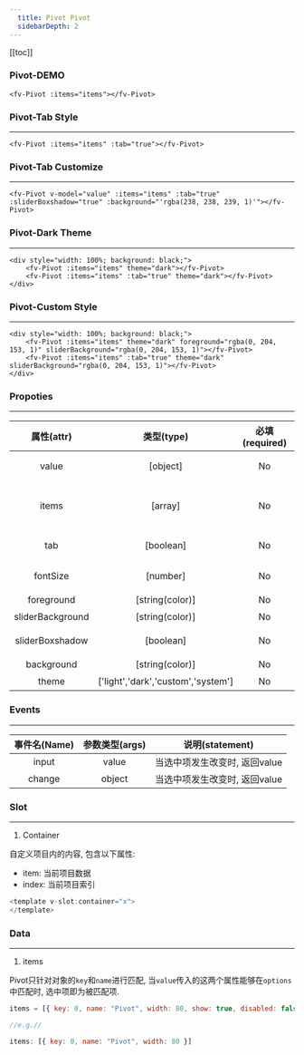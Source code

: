 ```yaml
---
  title: Pivot Pivot
  sidebarDepth: 2
---
```

  
[[toc]]

### Pivot-DEMO

<script>
export default {
    data () {
        return {
            value: null,
            items: [
                { name: "All"},
                { name: "Unread", width: 80},
                { name: "Flagged", width: 80, disabled: true },
                { name: "Urgent", width: 80}
            ]
        }
    },
}
</script>


<ClientOnly>
<fv-Pivot v-model="value" :items="items"></fv-Pivot>
</ClientOnly>

```vue
<fv-Pivot :items="items"></fv-Pivot>
```

### Pivot-Tab Style
---

<ClientOnly>
<fv-Pivot v-model="value" :items="items" :tab="true"></fv-Pivot>
</ClientOnly>

```vue
<fv-Pivot :items="items" :tab="true"></fv-Pivot>
```

### Pivot-Tab Customize
---

<ClientOnly>
<fv-Pivot v-model="value" :items="items" :tab="true" :sliderBoxshadow="true" :background="'rgba(238, 238, 239, 1)'"></fv-Pivot>
</ClientOnly>

```vue
<fv-Pivot v-model="value" :items="items" :tab="true" :sliderBoxshadow="true" :background="'rgba(238, 238, 239, 1)'"></fv-Pivot>
```

### Pivot-Dark Theme
---
<div style="width: 100%; background: black;">
    
<ClientOnly>
<fv-Pivot v-model="value" :items="items" theme="dark"></fv-Pivot>
<fv-Pivot v-model="value" :items="items" :tab="true" theme="dark"></fv-Pivot>
</ClientOnly>
</div>

```vue
<div style="width: 100%; background: black;">
    <fv-Pivot :items="items" theme="dark"></fv-Pivot>
    <fv-Pivot :items="items" :tab="true" theme="dark"></fv-Pivot>
</div>
```

### Pivot-Custom Style
---
<div style="width: 100%; background: black;">
</ClientOnly>
    <fv-Pivot v-model="value" :items="items" theme="dark" foreground="rgba(0, 204, 153, 1)" sliderBackground="rgba(0, 204, 153, 1)"></fv-Pivot>
    <fv-Pivot v-model="value" :items="items" :tab="true" theme="dark" sliderBackground="rgba(0, 204, 153, 1)"></fv-Pivot>
</ClientOnly>
</div>

```vue
<div style="width: 100%; background: black;">
    <fv-Pivot :items="items" theme="dark" foreground="rgba(0, 204, 153, 1)" sliderBackground="rgba(0, 204, 153, 1)"></fv-Pivot>
    <fv-Pivot :items="items" :tab="true" theme="dark" sliderBackground="rgba(0, 204, 153, 1)"></fv-Pivot>
</div>
```



### Propoties
---
|    属性(attr)    |             类型(type)             | 必填(required) |        默认值(default)         | 说明(statement)  |
|:----------------:|:----------------------------------:|:--------------:|:------------------------------:|:----------------:|
|      value       |              [object]              |       No       |              N/A               |   当前选中项值   |
|      items       |              [array]               |       No       | [{ name: "Pivot", width: 80 }] |    选项卡数据    |
|       tab        |             [boolean]              |       No       |             false              | 是否开启tab样式  |
|     fontSize     |              [number]              |       No       |              N/A               |   默认字体大小   |
|    foreground    |          [string(color)]           |       No       |              N/A               |      前景色      |
| sliderBackground |          [string(color)]           |       No       |              N/A               |    滑块背景色    |
| sliderBoxshadow  |             [boolean]              |       No       |             false              | 是否开启滑块阴影 |
|    background    |          [string(color)]           |       No       |              N/A               |      背景色      |
|      theme       | ['light','dark','custom','system'] |       No       |             system             |       主题       |

### Events
---
| 事件名(Name) | 参数类型(args) |        说明(statement)        |
|:------------:|:--------------:|:-----------------------------:|
|    input     |     value      | 当选中项发生改变时, 返回value |
|    change    |     object     | 当选中项发生改变时, 返回value |

### Slot
---
1. Container

自定义项目内的内容, 包含以下属性:
- item: 当前项目数据
- index: 当前项目索引

```javascript
<template v-slot:container="x">
</template>
```

### Data
---
1. items

Pivot只针对对象的`key`和`name`进行匹配, 当`value`传入的这两个属性能够在`options`中匹配时, 选中项即为被匹配项.

```javascript
items = [{ key: 0, name: "Pivot", width: 80, show: true, disabled: false }]

//e.g.//

items: [{ key: 0, name: "Pivot", width: 80 }]
```
